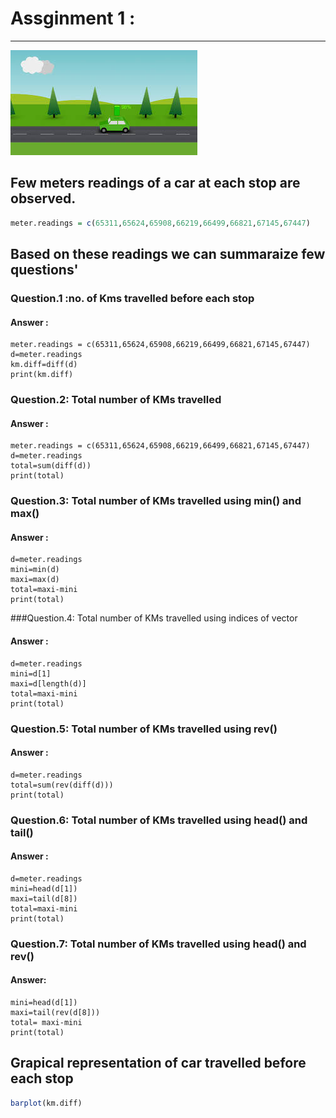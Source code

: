 # Assginment 1 :
----------------

![Car travelling on road](images.jpg)

## Few meters readings of a car at each stop are observed.
 

```r
meter.readings = c(65311,65624,65908,66219,66499,66821,67145,67447)
```
## Based on these readings we can summaraize few questions'

### Question.1 :no. of Kms travelled before each stop

#### Answer :

```
meter.readings = c(65311,65624,65908,66219,66499,66821,67145,67447)
d=meter.readings
km.diff=diff(d)
print(km.diff)
```

### Question.2: Total number of KMs travelled 
#### Answer :

```
meter.readings = c(65311,65624,65908,66219,66499,66821,67145,67447)
d=meter.readings
total=sum(diff(d))
print(total)
```

### Question.3: Total number of KMs travelled using min() and max()
#### Answer :

```
d=meter.readings
mini=min(d)
maxi=max(d)
total=maxi-mini
print(total)
```

###Question.4: Total number of KMs travelled using indices of vector
#### Answer :

```
d=meter.readings
mini=d[1]
maxi=d[length(d)]
total=maxi-mini
print(total)
```

### Question.5: Total number of KMs travelled using rev()
#### Answer :

```
d=meter.readings
total=sum(rev(diff(d)))
print(total)
```

### Question.6: Total number of KMs travelled using head() and tail()
#### Answer :

```
d=meter.readings
mini=head(d[1])
maxi=tail(d[8])
total=maxi-mini
print(total)
```

### Question.7: Total number of KMs travelled using head() and rev()
#### Answer:

```
mini=head(d[1])
maxi=tail(rev(d[8]))
total= maxi-mini
print(total)
```

## Grapical representation of car travelled before each stop


```r
barplot(km.diff)
```

